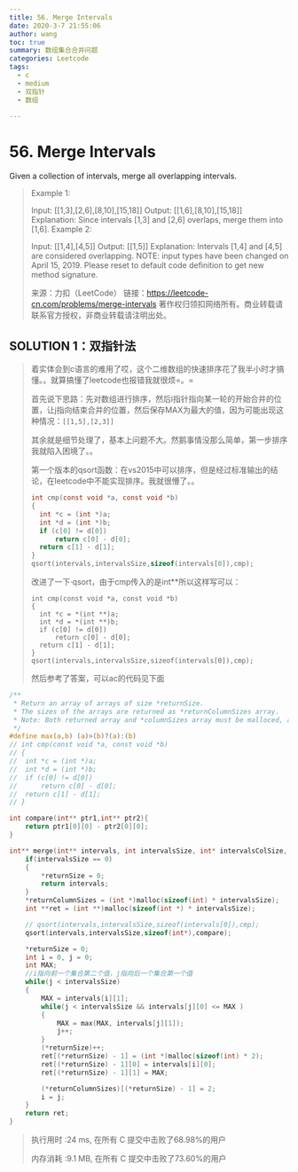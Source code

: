 ```yaml
---
title: 56. Merge Intervals
date: 2020-3-7 21:55:06
author: wang
toc: true
summary: 数组集合合并问题
categories: Leetcode
tags:
  - c
  - medium
  - 双指针
  - 数组

---
```


# 56. Merge Intervals

Given a collection of intervals, merge all overlapping intervals.

> Example 1:
>
> Input: [[1,3],[2,6],[8,10],[15,18]]
> Output: [[1,6],[8,10],[15,18]]
> Explanation: Since intervals [1,3] and [2,6] overlaps, merge them into [1,6].
> Example 2:
>
> Input: [[1,4],[4,5]]
> Output: [[1,5]]
> Explanation: Intervals [1,4] and [4,5] are considered overlapping.
> NOTE: input types have been changed on April 15, 2019. Please reset to default code definition to get new method signature.
>
> 
>
> 来源：力扣（LeetCode）
> 链接：https://leetcode-cn.com/problems/merge-intervals
> 著作权归领扣网络所有。商业转载请联系官方授权，非商业转载请注明出处。

## SOLUTION 1：双指针法

> 着实体会到c语言的难用了哎，这个二维数组的快速排序花了我半小时才搞懂。。就算搞懂了leetcode也报错我就很烦=。=
>
> 首先说下思路：先对数组进行排序，然后i指针指向某一轮的开始合并的位置，让j指向结束合并的位置，然后保存MAX为最大的值，因为可能出现这种情况：`[[1,5],[2,3]]`
>
> 其余就是细节处理了，基本上问题不大。然鹅事情没那么简单，第一步排序我就陷入困境了。。
>
> 第一个版本的qsort函数：在vs2015中可以排序，但是经过标准输出的结论，在leetcode中不能实现排序。我就很懵了。。
>
> ```c
> int cmp(const void *a, const void *b)
> {
> 	int *c = (int *)a;
> 	int *d = (int *)b;
> 	if (c[0] != d[0])
> 		return c[0] - d[0];
> 	return c[1] - d[1];
> }
> qsort(intervals,intervalsSize,sizeof(intervals[0]),cmp);
> ```
>
> 改进了一下·qsort，由于cmp传入的是int**所以这样写可以：
>
> ```c\
> int cmp(const void *a, const void *b)
> {
> 	int *c = *(int **)a;
> 	int *d = *(int **)b;
> 	if (c[0] != d[0])
> 		return c[0] - d[0];
> 	return c[1] - d[1];
> }
> qsort(intervals,intervalsSize,sizeof(intervals[0]),cmp);
> ```
>
> 
>
> 然后参考了答案，可以ac的代码见下面

```c
/**
 * Return an array of arrays of size *returnSize.
 * The sizes of the arrays are returned as *returnColumnSizes array.
 * Note: Both returned array and *columnSizes array must be malloced, assume caller calls free().
 */
#define max(a,b) (a)>(b)?(a):(b)
// int cmp(const void *a, const void *b)
// {
// 	int *c = (int *)a;
// 	int *d = (int *)b;
// 	if (c[0] != d[0])
// 		return c[0] - d[0];
// 	return c[1] - d[1];
// }

int compare(int** ptr1,int** ptr2){
    return ptr1[0][0] - ptr2[0][0];
}

int** merge(int** intervals, int intervalsSize, int* intervalsColSize, int* returnSize, int** returnColumnSizes){
    if(intervalsSize == 0)
    {
        *returnSize = 0;
        return intervals;
    }
	*returnColumnSizes = (int *)malloc(sizeof(int) * intervalsSize);
	int **ret = (int **)malloc(sizeof(int *) * intervalsSize);

	// qsort(intervals,intervalsSize,sizeof(intervals[0]),cmp);
	qsort(intervals,intervalsSize,sizeof(int*),compare);

	*returnSize = 0;
	int i = 0, j = 0;
    int MAX;
	//i指向前一个集合第二个值，j指向后一个集合第一个值
	while(j < intervalsSize)
	{
        MAX = intervals[i][1];
		while(j < intervalsSize && intervals[j][0] <= MAX )
		{
            MAX = max(MAX, intervals[j][1]);
			j++;
		}
		(*returnSize)++;
		ret[(*returnSize) - 1] = (int *)malloc(sizeof(int) * 2);
		ret[(*returnSize) - 1][0] = intervals[i][0];
		ret[(*returnSize) - 1][1] = MAX;

		(*returnColumnSizes)[(*returnSize) - 1] = 2;
		i = j;
	}
	return ret;
}


```

> 执行用时 :24 ms, 在所有 C 提交中击败了68.98%的用户
>
> 内存消耗 :9.1 MB, 在所有 C 提交中击败了73.60%的用户

